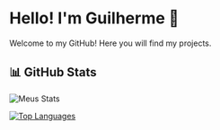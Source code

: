 # Hello! I'm Guilherme 👋  
Welcome to my GitHub! Here you will find my projects.

## 📊 GitHub Stats

![Meus Stats](https://github-readme-stats.vercel.app/api?username=GuilhermeA50467&show_icons=true&theme=tokyonight)

[![Top Languages](https://github-readme-stats.vercel.app/api/top-langs/?username=GuilhermeA50467&layout=compact&theme=tokyonight)](https://github.com/anuraghazra/github-readme-stats)
